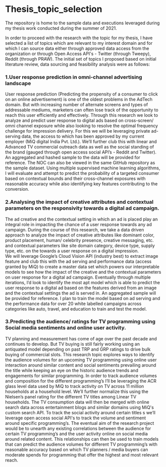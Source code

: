 # Thesis_topic_selection
The repository is home to the sample data and executions leveraged during my thesis work conducted during the summer of 2021. 

In order to proceed with the research with the topic for my thesis, I have selected a list of topics which are relevant to my interest domain and for which I can source data either through approved data access from the organization or through Open Access API's - Twitter (through Tweepy), Reddit (through PRAW).
The initial set of topics I proposed based on initial literature review, data sourcing and feasibility analysis were as follows: 

### 1.User response prediction in omni-channel advertising landscape
User response prediction (Predicting the propensity of a consumer to click on an online advertisement) is one of the oldest problems in the AdTech domain. But with increasing number of alternate screens and types of addressable mediums, marketers can often lose track of the opportunity to reach this user efficiently and effectively. 
Through this research we look to analyze and predict user response to digital ads based on cross-screen/ omni channel exposure while also looking to resolve the optimal frequency challenge for impression delivery. For this we will be leveraging private ad-serving data, the access to which has been approved by my current employer (MiQ digital India Pvt. Ltd.). We’ll further club this with linear and Advanced TV commercial outreach data as well as the social standing of the brand (gauged through open access social API’s - Reddit and Twitter). An aggregated and hashed sample to the data will be provided for reference. The NOC can also be viewed in the same GitHub repository as the sample dataset.
Using multiple supervised machine learning algorithms, I will evaluate and attempt to predict the probability of a targeted consumer based on contextual bounds and their cross-channel exposures with reasonable accuracy while also identifying key features contributing to the conversion.


### 2.Analysing the impact of creative attributes and contextual parameters on the responsivity towards a digital ad campaign.
The ad creative and the contextual setting in which an ad is placed play an integral role in impacting the chance of a user response towards any ad campaign. During the course of this research, we take a data driven approach to analyze the impact of creative attributes like dominant color, product placement, human/ celebrity presence, creative messaging, etc. and contextual parameters like site domain category, device type, supply type, etc. on the towards a user response on a digital impression.  
We will leverage Google’s Cloud Vision API (industry best) to extract image feature and club this with the ad serving and performance data (access granted by MiQ) to create a master data set which powers our interpretable models to see how the impact of the creative and the contextual parameters on user response for a digital ad campaign.
Eventually through multiple iterations, I’d look to identify the most apt model which is able to predict the user response to a digital ad based on the features derived from an image and the contextual settings the ad is served in. 
An aggregated sample will be provided for reference. I plan to train the model based on ad serving and the performance data for over 20 white labelled campaigns across categories like auto, travel, and education to train and test the model.


### 3.Predicting the audience/ ratings for TV programming using Social media sentiments and online user activity.
TV planning and measurement has come of age over the past decade and continues to develop. But TV buying is still fairly working using an antiquated model depending on past TRP and GRP ratings to drive bulk buying of commercial slots. This research topic explores ways to identify the audience volumes for an upcoming TV programming using online user interaction around similar content and social sentiments prevailing around the title while keeping an eye on the historic audience trends and engagements for similar programming.
In order to track audience volumes and composition for the different programming’s I’ll be leveraging the ACR glass level data used by MiQ to track activity on TV across 11 million households at a household level. We’ll further normalize this using the Nielsen’s panel rating for the different TV titles among Linear TV households. The TV consumption data will then be merged with online search data across entertainment blogs and similar domains using MiQ's custom search API. To track the social activity around certain titles s we’ll leverage open access social API's to track the volume and sentiment around specific programming’s.
The eventual aim of the research project would be to unearth any existing correlations between the audience for certain TV programming’s and the user activity online on social media around related content. This relationships can then be used to train models that can predict the audience volumes for different TV programming’s with reasonable accuracy based on which TV planners / media buyers can moderate spends for programming that offer the highest and most relevant reach.



